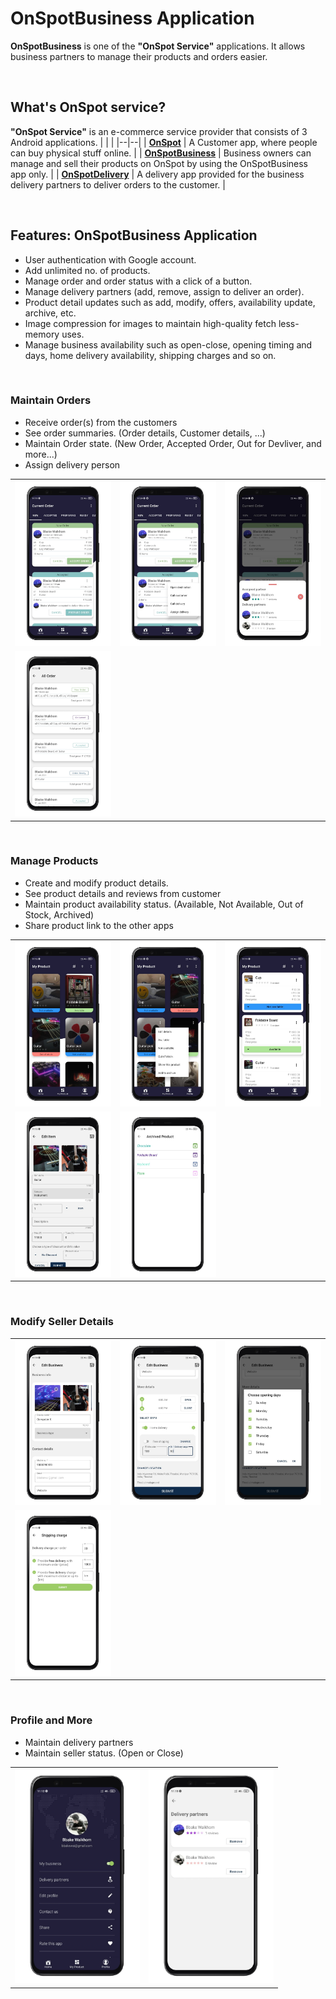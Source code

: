   # OnSpotBusiness Application
  
**OnSpotBusiness** is one of the **"OnSpot Service"** applications. It allows business partners to manage their products and orders easier.

<br>

  ## What's OnSpot service?

**"OnSpot Service"** is an e-commerce service provider that consists of 3 Android applications.
|  |  |
|--|--|
| **[OnSpot](https://github.com/arguswaikhom/OnSpot)** | A Customer app, where people can buy physical stuff online. |
| **[OnSpotBusiness](https://github.com/arguswaikhom/OnSpotBusiness)** | Business owners can manage and sell their products on OnSpot by using the OnSpotBusiness app only. |
| **[OnSpotDelivery](https://github.com/arguswaikhom/OnSpotDelivery)** | A delivery app provided for the business delivery partners to deliver orders to the customer. |

<br>

## Features: OnSpotBusiness Application

-   User authentication with Google account.
-   Add unlimited no. of products.
-   Manage order and order status with a click of a button.
-   Manage delivery partners (add, remove, assign to deliver an order).
-   Product detail updates such as add, modify, offers, availability update, archive, etc.
-   Image compression for images to maintain high-quality fetch less-memory uses.
-   Manage business availability such as open-close, opening timing and days, home delivery availability, shipping charges and so on.

<br>

### Maintain Orders
- Receive order(s) from the customers
- See order summaries. (Order details, Customer details, ...)
- Maintain Order state. (New Order, Accepted Order, Out for Devliver, and more...)
- Assign delivery person

<table>
    <tbody>
        <tr>
            <td><img src="app-images/current-order.jpeg?raw=true" alt="drawing" width="200"/></td>
            <td><img src="app-images/current-order-options.jpeg?raw=true" alt="drawing" width="200"/></td>
            <td><img src="app-images/assign-delivery.jpeg?raw=true" alt="drawing" width="200"/></td>
        </tr>
         <tr>
            <td><img src="app-images/all-orders.jpeg?raw=true" alt="drawing" width="200"/></td>
        </tr>
    </tbody>
</table>

<br>

### Manage Products
- Create and modify product details.
- See product details and reviews from customer
- Maintain product availability status. (Available, Not Available, Out of Stock, Archived)
- Share product link to the other apps 

<table>
    <tbody>
         <tr>
            <td><img src="app-images/products-grid.jpeg?raw=true" alt="drawing" width="200"/></td>
            <td><img src="app-images/products-grid-options.jpeg?raw=true" alt="drawing" width="200"/></td>
            <td><img src="app-images/products-list.jpeg?raw=true" alt="drawing" width="200"/></td>
        </tr>
        <tr>
            <td><img src="app-images/modify-product.jpeg?raw=true" alt="drawing" width="200"/></td>
            <td><img src="app-images/archived-products.jpeg?raw=true" alt="drawing" width="200"/></td>
        </tr>
    </tbody>
</table>

<br>

### Modify Seller Details

<table>
    <tbody>
        <tr>
            <td><img src="app-images/modify-business-top.jpeg?raw=true" alt="drawing" width="200"/></td>
            <td><img src="app-images/modify-business-bottom.jpeg?raw=true" alt="drawing" width="200"/></td>
            <td><img src="app-images/opening-day-selection.jpeg?raw=true" alt="drawing" width="200"/></td>
        </tr>
        <tr>
            <td><img src="app-images/shipping-charge.jpeg?raw=true" alt="drawing" width="200"/></td>
        </tr>
    </tbody>
</table>

<br>

### Profile and More

- Maintain delivery partners
- Maintain seller status. (Open or Close)

<table>
    <tbody>
        <tr>
            <td><img src="app-images/profile-navigation.jpeg?raw=true" alt="drawing" width="200"/></td>
            <td><img src="app-images/delivery-partner.jpeg?raw=true" alt="drawing" width="200"/></td>
        </tr>
    </tbody>
</table>
